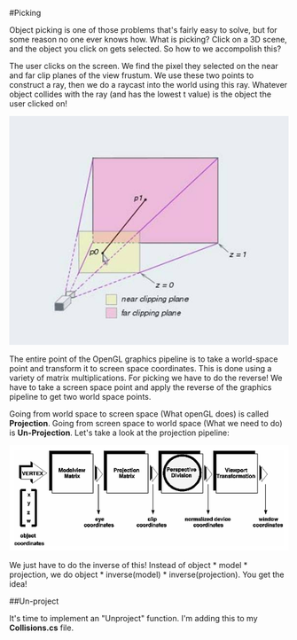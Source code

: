 #Picking

Object picking is one of those problems that's fairly easy to solve, but for some reason no one ever knows how. What is picking? Click on a 3D scene, and the object you click on gets selected. So how to we accompolish this?

The user clicks on the screen. We find the pixel they selected on the near and far clip planes of the view frustum. We use these two points to construct a ray, then we do a raycast into the world using this ray. Whatever object collides with the ray (and has the lowest t value) is the object the user clicked on!

![IM8](image008.jpg)

The entire point of the OpenGL graphics pipeline is to take a world-space point and transform it to screen space coordinates. This is done using a variety of matrix multiplications. For picking we have to do the reverse! We have to take a screen space point and apply the reverse of the graphics pipeline to get two world space points.

Going from world space to screen space (What openGL does) is called __Projection__. Going from screen space to world space (What we need to do) is __Un-Projection__. Let's take a look at the projection pipeline:

![IM49](Image49.gif)

We just have to do the inverse of this! Instead of object * model * projection, we do object * inverse(model) * inverse(projection). You get the idea!

##Un-project

It's time to implement an "Unproject" function. I'm adding this to my __Collisions.cs__ file.